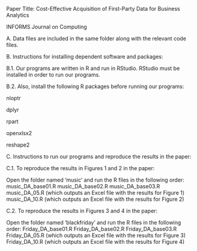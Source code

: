 Paper Title: Cost-Effective Acquisition of First-Party Data for Business Analytics

INFORMS Journal on Computing

A. Data files are included in the same folder along with the relevant code files.

B. Instructions for installing dependent software and packages:

B.1. Our programs are written in R and run in RStudio.
RStudio must be installed in order to run our programs.

B.2. Also, install the following R packages before running our programs:

nloptr

dplyr

rpart

openxlsx2

reshape2

C. Instructions to run our programs and reproduce the results in the paper:

C.1. To reproduce the results in Figures 1 and 2 in the paper:

Open the folder named ‘music’ and run the R files in the following order:
music_DA_base01.R
music_DA_base02.R
music_DA_base03.R
music_DA_05.R (which outputs an Excel file with the results for Figure 1)
music_DA_10.R (which outputs an Excel file with the results for Figure 2)


C.2. To reproduce the results in Figures 3 and 4 in the paper:

Open the folder named ‘blackfriday’ and run the R files in the following order:
Friday_DA_base01.R
Friday_DA_base02.R
Friday_DA_base03.R
Friday_DA_05.R (which outputs an Excel file with the results for Figure 3)
Friday_DA_10.R (which outputs an Excel file with the results for Figure 4)
